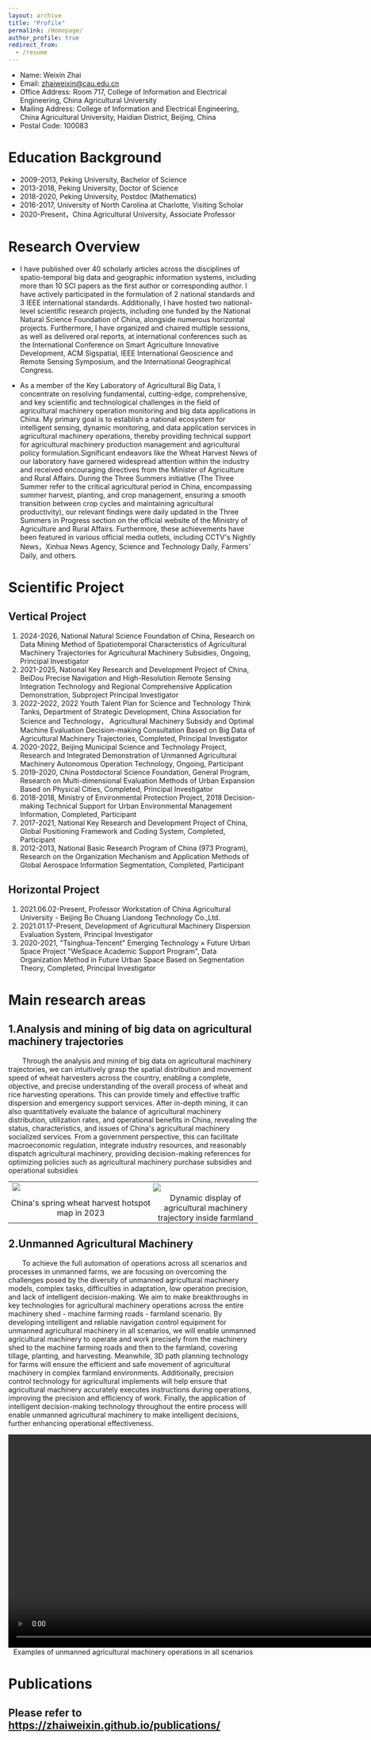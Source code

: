 ```yaml
---
layout: archive
title: "Profile"
permalink: /Homepage/
author_profile: true
redirect_from:
  - /resume
---
```


* Name: Weixin Zhai
* Email: zhaiweixin@cau.edu.cn
* Office Address: Room 717, College of Information and Electrical Engineering, China Agricultural University
* Mailing Address: College of Information and Electrical Engineering, China Agricultural University, Haidian District, Beijing, China
* Postal Code: 100083

Education Background
======
* 2009-2013, Peking University, Bachelor of Science
* 2013-2018, Peking University, Doctor of Science
* 2018-2020, Peking University, Postdoc (Mathematics)
* 2016-2017, University of North Carolina at Charlotte, Visiting Scholar
* 2020-Present，China Agricultural University, Associate Professor

Research Overview
======
* I have published over 40 scholarly articles across the disciplines of spatio-temporal big data and geographic information systems, including more than 10 SCI papers as the first author or corresponding author. I have actively participated in the formulation of 2 national standards and 3 IEEE international standards. Additionally, I have hosted two national-level scientific research projects, including one funded by the National Natural Science Foundation of China, alongside numerous horizontal projects. Furthermore, I have organized and chaired multiple sessions, as well as delivered oral reports, at international conferences such as the International Conference on Smart Agriculture Innovative Development, ACM Sigspatial, IEEE International Geoscience and Remote Sensing Symposium, and the International Geographical Congress.

* As a member of the Key Laboratory of Agricultural Big Data, I concentrate on resolving fundamental, cutting-edge, comprehensive, and key scientific and technological challenges in the field of agricultural machinery operation monitoring and big data applications in China. My primary goal is to establish a national ecosystem for intelligent sensing, dynamic monitoring, and data application services in agricultural machinery operations, thereby providing technical support for agricultural machinery production management and agricultural policy formulation.Significant endeavors like the Wheat Harvest News of our laboratory have garnered widespread attention within the industry and received encouraging directives from the Minister of Agriculture and Rural Affairs. During the Three Summers initiative (The Three Summer refer to the critical agricultural period in China, encompassing summer harvest, planting, and crop management, ensuring a smooth transition between crop cycles and maintaining agricultural productivity), our relevant findings were daily updated in the Three Summers in Progress  section on the official website of the Ministry of Agriculture and Rural Affairs. Furthermore, these achievements have been featured in various official media outlets, including CCTV's Nightly News，Xinhua News Agency, Science and Technology Daily, Farmers' Daily, and others.

Scientific Project
======
## Vertical Project
  1. 2024-2026, National Natural Science Foundation of China, Research on Data Mining Method of Spatiotemporal Characteristics of Agricultural Machinery Trajectories for Agricultural Machinery Subsidies, Ongoing, Principal Investigator
  2. 2021-2025, National Key Research and Development Project of China, BeiDou Precise Navigation and High-Resolution Remote Sensing Integration Technology and Regional Comprehensive Application Demonstration, Subproject Principal Investigator
  3. 2022-2022, 2022 Youth Talent Plan for Science and Technology Think Tanks, Department of Strategic Development, China Association for Science and Technology， Agricultural Machinery Subsidy and Optimal Machine Evaluation Decision-making Consultation Based on Big Data of Agricultural Machinery Trajectories, Completed, Principal Investigator
  4. 2020-2022, Beijing Municipal Science and Technology Project, Research and Integrated Demonstration of Unmanned Agricultural Machinery Autonomous Operation Technology, Ongoing, Participant
  5. 2019-2020, China Postdoctoral Science Foundation, General Program, Research on Multi-dimensional Evaluation Methods of Urban Expansion Based on Physical Cities, Completed, Principal Investigator
  6. 2018-2018, Ministry of Environmental Protection Project, 2018 Decision-making Technical Support for Urban Environmental Management Information, Completed, Participant
  7. 2017-2021, National Key Research and Development Project of China, Global Positioning Framework and Coding System, Completed, Participant
  8. 2012-2013, National Basic Research Program of China (973 Program), Research on the Organization Mechanism and Application Methods of Global Aerospace Information Segmentation, Completed, Participant

## Horizontal Project
  1. 2021.06.02-Present, Professor Workstation of China Agricultural University - Beijing Bo Chuang Liandong Technology Co.,Ltd.
  2. 2021.01.17-Present, Development of Agricultural Machinery Dispersion Evaluation System, Principal Investigator
  3. 2020-2021,  "Tsinghua-Tencent" Emerging Technology × Future Urban Space Project "WeSpace Academic Support Program", Data Organization Method in Future Urban Space Based on Segmentation Theory, Completed, Principal Investigator

Main research areas
======
## 1.Analysis and mining of big data on agricultural machinery trajectories
    
&emsp;&emsp;Through the analysis and mining of big data on agricultural machinery trajectories, we can intuitively grasp the spatial distribution and movement speed of wheat harvesters across the country, enabling a complete, objective, and precise understanding of the overall process of wheat and rice harvesting operations. This can provide timely and effective traffic dispersion and emergency support services.  After in-depth mining, it can also quantitatively evaluate the balance of agricultural machinery distribution, utilization rates, and operational benefits in China, revealing the status, characteristics, and issues of China's agricultural machinery socialized services. From a government perspective, this can facilitate macroeconomic regulation, integrate industry resources, and reasonably dispatch agricultural machinery, providing decision-making references for optimizing policies such as agricultural machinery purchase subsidies and operational subsidies
  
<table style="margin:0;padding:0;border:0;">
<tr style="margin:0;padding:0;border:0;">
    <td style="margin:0;padding-right:5px;border:0;width:58%"><img src="/images/2023热力图.gif"></td><!--大小650像素-->
    <td style="margin:0;padding:0;border:0;;width:55%"><img src="/images/图1-1-2.gif"></td>
</tr>
<tr style="margin:0;padding:0;border:0;">
    <td style="margin:0;padding:0;border:0;text-align:center;">China's spring wheat harvest hotspot map in 2023</td>
    <td style="margin:0;padding:0;border:0;text-align:center;">Dynamic display of agricultural machinery trajectory inside farmland</td>
</tr>

</table>

## 2.Unmanned Agricultural Machinery

&emsp;&emsp;To achieve the full automation of operations across all scenarios and processes in unmanned farms, we are focusing on overcoming the challenges posed by the diversity of unmanned agricultural machinery models, complex tasks, difficulties in adaptation, low operation precision, and lack of intelligent decision-making. We aim to make breakthroughs in key technologies for agricultural machinery operations across the entire machinery shed - machine farming roads - farmland scenario. By developing intelligent and reliable navigation control equipment for unmanned agricultural machinery in all scenarios, we will enable unmanned agricultural machinery to operate and work precisely from the machinery shed to the machine farming roads and then to the farmland, covering tillage, planting, and harvesting. Meanwhile, 3D path planning technology for farms will ensure the efficient and safe movement of agricultural machinery in complex farmland environments. Additionally, precision control technology for agricultural implements will help ensure that agricultural machinery accurately executes instructions during operations, improving the precision and efficiency of work. Finally, the application of intelligent decision-making technology throughout the entire process will enable unmanned agricultural machinery to make intelligent decisions, further enhancing operational effectiveness.
  
<video controls="controls" width="auto" height="430">  
    <source src="/images/无人驾驶视频.mp4" type="video/mp4" />  
</video>

<div  style="text-align:center;font-size:14px">
Examples of unmanned agricultural machinery operations in all scenarios
</div>  

Publications
======
## Please refer to https://zhaiweixin.github.io/publications/
